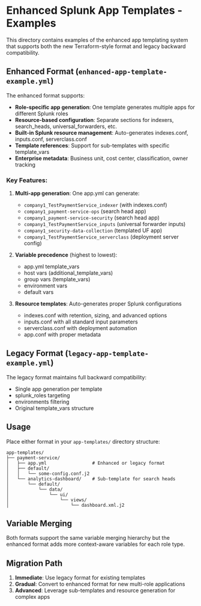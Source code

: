 # Enhanced Splunk App Templates - Examples

This directory contains examples of the enhanced app templating system that supports both the new Terraform-style format and legacy backward compatibility.

## Enhanced Format (`enhanced-app-template-example.yml`)

The enhanced format supports:

- **Role-specific app generation**: One template generates multiple apps for different Splunk roles
- **Resource-based configuration**: Separate sections for indexers, search_heads, universal_forwarders, etc.
- **Built-in Splunk resource management**: Auto-generates indexes.conf, inputs.conf, serverclass.conf
- **Template references**: Support for sub-templates with specific template_vars
- **Enterprise metadata**: Business unit, cost center, classification, owner tracking

### Key Features:

1. **Multi-app generation**: One app.yml can generate:
   - `company1_TestPaymentService_indexer` (with indexes.conf)
   - `company1_payment-service-ops` (search head app)
   - `company1_payment-service-security` (search head app)
   - `company1_TestPaymentService_inputs` (universal forwarder inputs)
   - `company1_security-data-collection` (templated UF app)
   - `company1_TestPaymentService_serverclass` (deployment server config)

2. **Variable precedence** (highest to lowest):
   - app.yml template_vars
   - host vars (additional_template_vars)
   - group vars (template_vars)
   - environment vars
   - default vars

3. **Resource templates**: Auto-generates proper Splunk configurations
   - indexes.conf with retention, sizing, and advanced options
   - inputs.conf with all standard input parameters
   - serverclass.conf with deployment automation
   - app.conf with proper metadata

## Legacy Format (`legacy-app-template-example.yml`)

The legacy format maintains full backward compatibility:

- Single app generation per template
- splunk_roles targeting
- environments filtering
- Original template_vars structure

## Usage

Place either format in your `app-templates/` directory structure:

```
app-templates/
├── payment-service/
│   ├── app.yml                 # Enhanced or legacy format
│   ├── default/
│   │   └── some-config.conf.j2
│   └── analytics-dashboard/    # Sub-template for search heads
│       └── default/
│           └── data/
│               └── ui/
│                   └── views/
│                       └── dashboard.xml.j2
```

## Variable Merging

Both formats support the same variable merging hierarchy but the enhanced format adds more context-aware variables for each role type.

## Migration Path

1. **Immediate**: Use legacy format for existing templates
2. **Gradual**: Convert to enhanced format for new multi-role applications
3. **Advanced**: Leverage sub-templates and resource generation for complex apps
